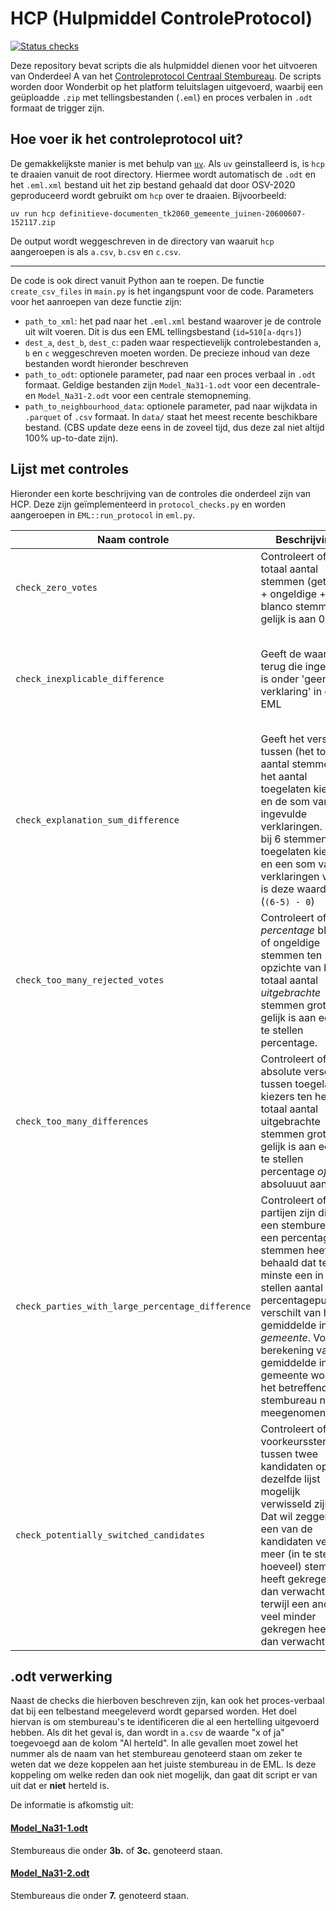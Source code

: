 # HCP (Hulpmiddel ControleProtocol)
[![Status checks](https://github.com/kiesraad/HCP/actions/workflows/checks.yml/badge.svg?branch=main)](https://github.com/kiesraad/HCP/actions/workflows/checks.yml?query=branch%3Amain)

Deze repository bevat scripts die als hulpmiddel dienen voor het uitvoeren van Onderdeel A van het [Controleprotocol Centraal Stembureau](https://www.kiesraad.nl/binaries/kiesraad/documenten/publicaties/2025/08/21/controleprotocol-centraal-stembureau/Controleprotocol_Centraal_Stembureau.pdf). De scripts worden door Wonderbit op het platform teluitslagen uitgevoerd, waarbij een geüploadde `.zip` met tellingsbestanden (`.eml`) en proces verbalen in `.odt` formaat de trigger zijn.

## Hoe voer ik het controleprotocol uit?
De gemakkelijkste manier is met behulp van [`uv`](https://docs.astral.sh/uv/getting-started/installation/). Als `uv` geinstalleerd is, is `hcp` te draaien vanuit de root directory. Hiermee wordt automatisch de `.odt` en het `.eml.xml` bestand uit het zip bestand gehaald dat door OSV-2020 geproduceerd wordt gebruikt om `hcp` over te draaien. Bijvoorbeeld:
```
uv run hcp definitieve-documenten_tk2060_gemeente_juinen-20600607-152117.zip
```
De output wordt weggeschreven in de directory van waaruit `hcp` aangeroepen is als `a.csv`, `b.csv` en `c.csv`.

---
De code is ook direct vanuit Python aan te roepen. De functie `create_csv_files` in `main.py` is het ingangspunt voor de code. Parameters voor het aanroepen van deze functie zijn:

- `path_to_xml`: het pad naar het `.eml.xml` bestand waarover je de controle uit wilt voeren. Dit is dus een EML tellingsbestand (`id=510[a-dqrs]`)
- `dest_a`, `dest_b`, `dest_c`: paden waar respectievelijk controlebestanden `a`, `b` en `c` weggeschreven moeten worden. De precieze inhoud van deze bestanden wordt hieronder beschreven
- `path_to_odt`: optionele parameter, pad naar een proces verbaal in `.odt` formaat. Geldige bestanden zijn `Model_Na31-1.odt` voor een decentrale- en `Model_Na31-2.odt` voor een centrale stemopneming.
- `path_to_neighbourhood_data`: optionele parameter, pad naar wijkdata in `.parquet` of `.csv` formaat. In `data/` staat het meest recente beschikbare bestand. (CBS update deze eens in de zoveel tijd, dus deze zal niet altijd 100% up-to-date zijn).

## Lijst met controles
Hieronder een korte beschrijving van de controles die onderdeel zijn van HCP. Deze zijn geïmplementeerd in `protocol_checks.py` en worden aangeroepen in `EML::run_protocol` in `eml.py`.

| Naam controle | Beschrijving | Output |
|---------------|--------------|--------|
| `check_zero_votes` | Controleert of het totaal aantal stemmen (getelde + ongeldige + blanco stemmen) gelijk is aan 0 | In `b.csv` een "ja" in de kolom "Stembureau met nul stemmen" bij stembureaus waar dit het geval is |
| `check_inexplicable_difference` | Geeft de waarde terug die ingevuld is onder 'geen verklaring' in de EML | In `a.csv` een waarde in de kolom "Aantal geen verklaring voor verschil" bij stembureaus *mits deze ongelijk is aan 0* |
| `check_explanation_sum_difference` | Geeft het verschil tussen (het totaal aantal stemmen en het aantal toegelaten kiezers) en de som van de ingevulde verklaringen. Dus bij 6 stemmen, 5 toegelaten kiezers en een som van verklaringen van 0 is deze waarde 1 (`(6-5) - 0`) | In `a.csv` het aantal dat uit deze verschilberekening komt in de kolom "Aantal ontbrekende verklaringen voor verschil" *mits deze ongelijk is aan 0*
| `check_too_many_rejected_votes` | Controleert of het *percentage* blanco of ongeldige stemmen ten opzichte van het totaal aantal *uitgebrachte* stemmen groter of gelijk is aan een in te stellen percentage. | In `b.csv` een "ja (`{percentage}`%)" in de bijbehorende kolom bij stembureaus waar dit het geval is
| `check_too_many_differences` | Controleert of het absolute verschil tussen toegelaten kiezers ten het totaal aantal uitgebrachte stemmen groter of gelijk is aan een in te stellen percentage *of* absoluuut aantal. | In `b.csv` een "ja (`{percentage}`%)" of "ja (`{aantal}`)" in de bijbehorende kolom bij stembureaus waar dit het geval is
| `check_parties_with_large_percentage_difference` | Controleert of er partijen zijn die bij een stembureau een percentage stemmen heeft behaald dat ten minste een in te stellen aantal percentagepunten verschilt van het gemiddelde in die *gemeente*. Voor de berekening van het gemiddelde in die gemeente wordt het betreffende stembureau niet meegenomen | In `b.csv` de namen van de partijen waarvoor dit het geval is, gescheiden door een komma bij de stembureaus waar dit het geval is
| `check_potentially_switched_candidates` | Controleert of voorkeursstemmen tussen twee kandidaten op dezelfde lijst mogelijk verwisseld zijn. Dat wil zeggen dat een van de kandidaten veel meer (in te stellen hoeveel) stemmen heeft gekregen dan verwacht terwijl een ander veel minder gekregen heeft dan verwacht. | In `b.csv` de paren kandidaten waarvoor dit het geval is, gescheiden door een `, ` in het formaat: *"Mogelijke verwisseling op lijst `i` (`lijstnaam`). Kandidaat `j` had `v_j` stemmen maar verwachting was `e_j`. Kandidaat `k` had `v_k` stemmen maar verwachting was `e_k`"*

## .odt verwerking
Naast de checks die hierboven beschreven zijn, kan ook het proces-verbaal dat bij een telbestand meegeleverd wordt geparsed worden. Het doel hiervan is om stembureau's te identificeren die al een hertelling uitgevoerd hebben. Als dit het geval is, dan wordt in `a.csv` de waarde "x of ja" toegevoegd aan de kolom "Al herteld". In alle gevallen moet zowel het nummer als de naam van het stembureau genoteerd staan om zeker te weten dat we deze koppelen aan het juiste stembureau in de EML. Is deze koppeling om welke reden dan ook niet mogelijk, dan gaat dit script er van uit dat er **niet** herteld is.

De informatie is afkomstig uit:
#### [Model_Na31-1.odt](https://www.rijksoverheid.nl/onderwerpen/verkiezingen/documenten/publicaties/2022/11/18/model-na-31-1)
Stembureaus die onder **3b.** of **3c.** genoteerd staan.

#### [Model_Na31-2.odt](https://www.rijksoverheid.nl/onderwerpen/verkiezingen/documenten/publicaties/2022/11/18/model-na-31-2)
Stembureaus die onder **7.** genoteerd staan.

